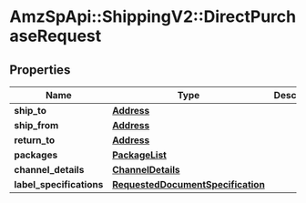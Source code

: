 # AmzSpApi::ShippingV2::DirectPurchaseRequest

## Properties
Name | Type | Description | Notes
------------ | ------------- | ------------- | -------------
**ship_to** | [**Address**](Address.md) |  | [optional] 
**ship_from** | [**Address**](Address.md) |  | [optional] 
**return_to** | [**Address**](Address.md) |  | [optional] 
**packages** | [**PackageList**](PackageList.md) |  | [optional] 
**channel_details** | [**ChannelDetails**](ChannelDetails.md) |  | 
**label_specifications** | [**RequestedDocumentSpecification**](RequestedDocumentSpecification.md) |  | [optional] 

